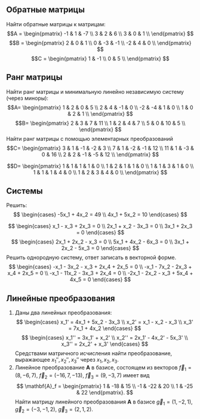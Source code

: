 ## Обратные матрицы
Найти обратные матрицы к матрицам:
$$A = 
\begin{pmatrix}
-1 & 1 & -7 \\
3 & 2 & 6 \\
3 & 0 & 1 \\
\end{pmatrix}
$$
$$B = 
\begin{pmatrix}
2 & 0 & 1 \\
0 & -3 & -1 \\
-2 & 4 & 0 \\
\end{pmatrix}
$$
$$C = 
\begin{pmatrix}
1 & -1 \\
0 & 5  \\
\end{pmatrix}
$$

## Ранг матрицы
Найти ранг матрицы и минимальную линейно независимую систему (через миноры):
$$A=
\begin{pmatrix}
1 & 2 & 0 & 5 \\
2 & 4 & -1 & 0 \\
-2 & -4 & 1 & 0 \\
1 & 0 & 2 & 1 \\
\end{pmatrix}
$$
$$B=
\begin{pmatrix}
2 & 3 & 7 & 11 \\
1 & 2 & 4 & 7 \\
5 & 0 & 10 & 5 \\
\end{pmatrix}
$$
Найти ранг матрицы с помощью элементарных преобразований
$$C=
\begin{pmatrix}
3 & 1 & -1 & -2 & 3 \\
7 & 1 & -2 & -1 & 12 \\
11 & 1 & -3 & 0 & 16 \\
2 & 2 & -1 & -5 & 12 \\
\end{pmatrix}
$$

$$D=
\begin{pmatrix}
1 & 1 & 1 & 1 & 0 \\
1 & 2 & 1 & 1 & 0 \\
1 & 1 & 3 & 1 & 0 \\
1 & 1 & 1 & 4 & 0 \\
1 & 2 & 3 & 4 & 0 \\
\end{pmatrix}
$$
## Системы
Решить:
$$
\begin{cases}
-5x_1 + 4x_2 = 49 \\
4x_1 + 5x_2 = 10
\end{cases}
$$

$$
\begin{cases}
x_1 - x_3 + 2x_3 = 0 \\
2x_1 + x_2 - 3x_3 = 0 \\
3x_1 + 2x_3 = 0
\end{cases}
$$
$$
\begin{cases}
2x_1 + 2x_2 - x_3 = 0 \\
5x_1 + 4x_2 - 6x_3 = 0 \\
3x_1 + 2x_2 - 5x_3 = 0
\end{cases}
$$
Решить однородную систему, ответ записать в векторной форме.
$$
\begin{cases}
-x_1 - 3x_2 - x_3 + 2x_4 + 2x_5 = 0 \\
-x_1 - 7x_2 - 2x_3 + x_4 + 2x_5 = 0 \\
-x_1 - 11x_2 - 3x_3 + 2x_4 = 0 \\
-2x_1 - 2x_2 - x_3 + 5x_4 + 4x_5 = 0
\end{cases}
$$

## Линейные преобразования
1) Даны два линейных преобразования: $$ \begin{cases} x_1' = 4x_1 + 5x_2 - 3x_3 \\ x_2' = x_1 - x_2 - x_3 \\ x_3' = 7x_1 + 4x_2 \end{cases} $$$$ \begin{cases} x_1'' = 3x_1' + x_2' \\ x_2'' = 2x_1' - 4x_2' - 5x_3' \\ x_3'' = 2x_2' + x_3' \end{cases} $$Средствами матричного исчисления найти преобразование, выражающее $x_1'', x_2'', x_3''$ через $x_1, x_2, x_3$.
2) Линейное преобразование $\mathbf{A}$ в базисе, состоящем из векторов $\vec{f}_1 = (8, -6, 7)$, $\vec{f}_2 = (-16, 7, -13)$, $\vec{f}_3 = (9, -3, 7)$ имеет вид $$ \mathbf{A}_f = \begin{pmatrix} 1 & -18 & 15 \\ -1 & -22 & 20 \\ 1 & -25 & 22 \end{pmatrix}. $$ Найти матрицу линейного преобразования $\mathbf{A}$ в базисе $\vec{g}_1 = (1, -2, 1)$, $\vec{g}_2 = (-3, -1, 2)$, $\vec{g}_3 = (2, 1, 2)$.